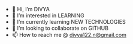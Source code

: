 - 👋 Hi, I’m  DIVYA
- 👀 I’m interested in LEARNING
- 🌱 I’m currently learning NEW TECHNOLOGIES
- 💞️ I’m looking to collaborate on GITHUB
- 📫 How to reach me @ divya122.n@gmail.com

<!---
div122/div122 is a ✨ special ✨ repository because its `README.md` (this file) appears on your GitHub profile.
You can click the Preview link to take a look at your changes.
--->
